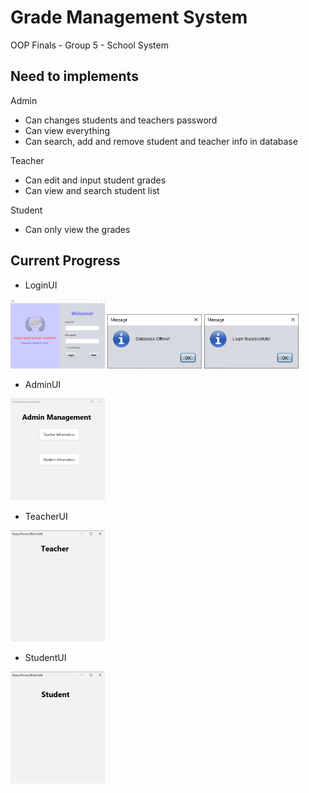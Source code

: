 # Grade Management System

OOP Finals - Group 5 - School System

## Need to implements

Admin 
- Can changes students and teachers password
- Can view everything
- Can search, add and remove student and teacher info in database

Teacher
- Can edit and input student grades
- Can view and search student list

Student
- Can only view the grades

## Current Progress
- LoginUI

<img src="https://raw.githubusercontent.com/DDR3/School-System/main/Screenshots/LoginUI.2.png" width="30%"></img> <img src="https://raw.githubusercontent.com/DDR3/School-System/main/Screenshots/Database Offline.png" width="30%"></img> <img src="https://raw.githubusercontent.com/DDR3/School-System/main/Screenshots/Login Successfully.png" width="30%"></img> 

- AdminUI

<img src="https://raw.githubusercontent.com/DDR3/School-System/main/Screenshots/AdminUI.png" width="30%"></img> 

- TeacherUI

<img src="https://raw.githubusercontent.com/DDR3/School-System/main/Screenshots/TeacherUI.png" width="30%"></img> 

- StudentUI

<img src="https://raw.githubusercontent.com/DDR3/School-System/main/Screenshots/StudentUI.png" width="30%"></img> 
